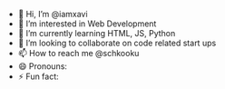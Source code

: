 - 👋 Hi, I’m @iamxavi
- 👀 I’m interested in Web Development
- 🌱 I’m currently learning HTML, JS, Python
- 💞️ I’m looking to collaborate on code related start ups
- 📫 How to reach me @schkooku
- 😄 Pronouns: 
- ⚡ Fun fact: 

<!---
iamxavi/iamxavi is a ✨ special ✨ repository because its `README.md` (this file) appears on your GitHub profile.
You can click the Preview link to take a look at your changes.
--->
